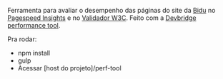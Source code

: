 Ferramenta para avaliar o desempenho das páginas do site da [Bidu](https://www.bidu.com.br/) no [Pagespeed Insights](https://developers.google.com/speed/pagespeed/insights/) e no [Validador W3C](https://validator.w3.org). Feito com a [Devbridge performance tool](http://performance-tool.devbridge.com/).

Pra rodar:

- npm install
- gulp
- Acessar [host do projeto]/perf-tool
